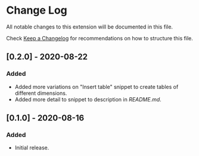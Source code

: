 # Change Log

All notable changes to this extension will be documented in this file.

Check [Keep a Changelog](http://keepachangelog.com/) for recommendations on how to structure this file.

## [0.2.0] - 2020-08-22

### Added

- Added more variations on "Insert table" snippet to create tables of different dimensions.
- Added more detail to snippet to description in *README.md*.

## [0.1.0] - 2020-08-16

### Added

- Initial release.
